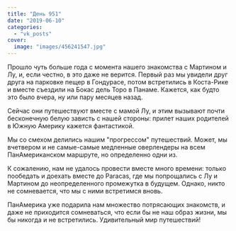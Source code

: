```yaml
---
title: "День 951"
date: "2019-06-10"
categories: 
  - "vk_posts"
cover:
  image: "images/456241547.jpg"
---
```


Прошло чуть больше года с момента нашего знакомства с Мартином и Лу, и, если честно, в это даже не верится. Первый раз мы увидели друг друга на парковке пещер в Гондурасе, потом встретились в Коста-Рике и вместе съездили на Бокас дель Торо в Панаме. Кажется, как будто это было вчера, ну или пару месяцев назад.

<!--more-->

Сейчас они путешествуют вместе с мамой Лу, и этим вызывают почти бесконечную белую зависть с нашей стороны: прилет наших родителей в Южную Америку кажется фантастикой.

Мы со смехом делились нашим "прогрессом" путешествий. Может, мы вчетвером и не самые-самые медленные оверлендеры на всем ПанАмериканском маршруте, но определенно одни из.

К сожалению, нам не удалось провести вместе много времени: только пообедать и доехать вместе до Paracas, где мы попрощались с Лу и Мартином до неопределенного промежутка в будущем. Однако, никто не сомневается, что мы с ними встретимся вновь.

ПанАмерика уже подарила нам множество потрясающих знакомств, и даже не приходится сомневаться, что если бы не наш образ жизни, мы бы никогда и не встретились. Удивительный мир путешествий!
